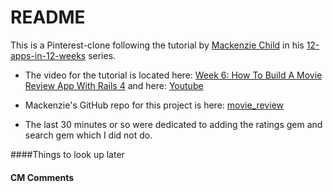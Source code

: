 # README

This is a Pinterest-clone following the tutorial by [Mackenzie Child](https://mackenziechild.me/) in his
[12-apps-in-12-weeks](https://mackenziechild.me/12-in-12/) series.  
* The video for the tutorial is located here: [Week 6: How To Build A Movie Review App With Rails 4](https://mackenziechild.me/12-in-12/5/) and here: [Youtube](https://www.youtube.com/watch?v=0DR5JLZ2Qgg&index=5&list=PL23ZvcdS3XPLNdRYB_QyomQsShx59tpc-)
* Mackenzie's GitHub repo for this project is here: [movie_review](https://github.com/mackenziechild/movie_review)

* The last 30 minutes or so were dedicated to adding the ratings gem and search gem which I did not do.

####Things to look up later



#### CM Comments
